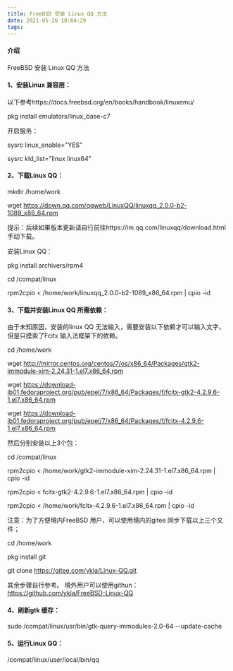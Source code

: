 ```yaml
---
title: FreeBSD 安装 Linux QQ 方法
date: 2021-05-26 18:04:29
tags:
---
```


#### 介绍

FreeBSD 安装 Linux QQ 方法


#### 1、安装Linux 兼容层：

以下参考https://docs.freebsd.org/en/books/handbook/linuxemu/

pkg install emulators/linux_base-c7

开启服务：

sysrc linux_enable="YES" 

sysrc kld_list="linux linux64"

#### 2、下载Linux QQ：

mkdir /home/work

wget https://down.qq.com/qqweb/LinuxQQ/linuxqq_2.0.0-b2-1089_x86_64.rpm

提示：后续如果版本更新请自行前往https://im.qq.com/linuxqq/download.html 手动下载。

安装Linux QQ：

pkg install archivers/rpm4

cd /compat/linux

rpm2cpio < /home/work/linuxqq_2.0.0-b2-1089_x86_64.rpm | cpio -id

#### 3、下载并安装Linux QQ 所需依赖：

由于未知原因，安装的linux QQ 无法输入，需要安装以下依赖才可以输入文字，但是只摸索了Fcitx 输入法框架下的依赖。

cd /home/work

wget http://mirror.centos.org/centos/7/os/x86_64/Packages/gtk2-immodule-xim-2.24.31-1.el7.x86_64.rpm

wget https://download-ib01.fedoraproject.org/pub/epel/7/x86_64/Packages/f/fcitx-gtk2-4.2.9.6-1.el7.x86_64.rpm

wget https://download-ib01.fedoraproject.org/pub/epel/7/x86_64/Packages/f/fcitx-4.2.9.6-1.el7.x86_64.rpm

然后分别安装以上3个包：

cd /compat/linux

rpm2cpio < /home/work/gtk2-immodule-xim-2.24.31-1.el7.x86_64.rpm | cpio -id

rpm2cpio < fcitx-gtk2-4.2.9.6-1.el7.x86_64.rpm | cpio -id

rpm2cpio < /home/work/fcitx-4.2.9.6-1.el7.x86_64.rpm | cpio -id

注意：为了方便境内FreeBSD 用户，可以使用境内的gitee 同步下载以上三个文件；

cd /home/work

pkg install git

git clone https://gitee.com/ykla/Linux-QQ.git

其余步骤自行参考。
境外用户可以使用githun： https://github.com/ykla/FreeBSD-Linux-QQ

#### 4、刷新gtk 缓存：

sudo  /compat/linux/usr/bin/gtk-query-immodules-2.0-64 --update-cache

#### 5、运行Linux QQ：

/compat/linux/user/local/bin/qq

